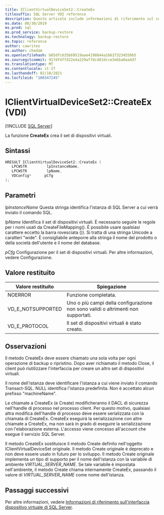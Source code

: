 ```yaml
---
title: IClientVirtualDeviceSet2::CreateEx
titlesuffix: SQL Server VDI reference
description: Questo articolo include informazioni di riferimento sul comando IClientVirtualDeviceSet2::CreateEx.
ms.date: 08/30/2019
ms.prod: sql
ms.prod_service: backup-restore
ms.technology: backup-restore
ms.topic: reference
author: cawrites
ms.author: chadam
ms.openlocfilehash: b65dfc635b69519aae4198844a166373234559b5
ms.sourcegitcommit: 917df4ffd22e4a229af7dc481dcce3ebba0aa4d7
ms.translationtype: MT
ms.contentlocale: it-IT
ms.lasthandoff: 02/10/2021
ms.locfileid: "100347245"
---
```

# <a name="iclientvirtualdeviceset2createex-vdi"></a>IClientVirtualDeviceSet2::CreateEx (VDI)

[!INCLUDE [SQL Server](../../../includes/applies-to-version/sqlserver.md)]

La funzione **CreateEx** crea il set di dispositivi virtuali.

## <a name="syntax"></a>Sintassi

```c
HRESULT IClientVirtualDeviceSet2::CreateEx (
   LPCWSTR         lpInstanceName,
   LPCWSTR         lpName,
   VDConfig*      pCfg
);
```

## <a name="parameters"></a>Parametri

*lpInstanceName* Questa stringa identifica l'istanza di SQL Server a cui verrà inviato il comando SQL.

*lpName* Identifica il set di dispositivi virtuali. È necessario seguire le regole per i nomi usati da CreateFileMapping(). È possibile usare qualsiasi carattere eccetto la barra rovesciata (\)). Si tratta di una stringa Unicode a caratteri "wide". È consigliabile anteporre alla stringa il nome del prodotto o della società dell'utente e il nome del database.

*pCfg* Configurazione per il set di dispositivi virtuali. Per altre informazioni, vedere Configurazione.

## <a name="return-value"></a>Valore restituito

|Valore restituito | Spiegazione |
|---|---|
| NOERROR | Funzione completata. |
| VD_E_NOTSUPPORTED | Uno o più campi della configurazione non sono validi o altrimenti non supportati. |
| VD_E_PROTOCOL | Il set di dispositivi virtuali è stato creato. |

## <a name="remarks"></a>Osservazioni

Il metodo CreateEx deve essere chiamato una sola volta per ogni operazione di backup o ripristino. Dopo aver richiamato il metodo Close, il client può riutilizzare l'interfaccia per creare un altro set di dispositivi virtuali.

Il nome dell'istanza deve identificare l'istanza a cui viene inviato il comando Transact-SQL. NULL identifica l'istanza predefinita. Non è accettato alcun prefisso "machineName\".

Le chiamate a CreateEx (e Create) modificheranno il DACL di sicurezza nell'handle di processo nel processo client. Per questo motivo, qualsiasi altra modifica dell'handle di processo deve essere serializzata con la chiamata di CreateEx. CreateEx eseguirà la serializzazione con altre chiamate a CreateEx, ma non sarà in grado di eseguire la serializzazione con l'elaborazione esterna. L'accesso viene concesso all'account che esegue il servizio SQL Server.

Il metodo CreateEx sostituisce il metodo Create definito nell'oggetto IClientVirtualDeviceSet originale. Il metodo Create originale è deprecato e non deve essere usato in futuro per lo sviluppo. Il metodo Create originale implementa un tipo di supporto per il nome dell'istanza con la variabile di ambiente _VIRTUAL_SERVER_NAME_. Se tale variabile è impostata nell'ambiente, il metodo Create chiama internamente CreateEx, passando il valore di _VIRTUAL_SERVER_NAME_ come nome dell'istanza.

## <a name="next-steps"></a>Passaggi successivi

Per altre informazioni, vedere [Informazioni di riferimento sull'interfaccia dispositivo virtuale di SQL Server](reference-virtual-device-interface.md).